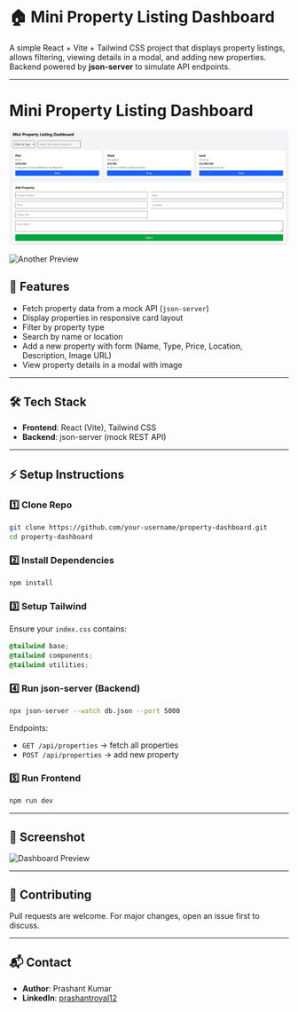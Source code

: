 # 🏠 Mini Property Listing Dashboard

A simple React + Vite + Tailwind CSS project that displays property listings, allows filtering, viewing details in a modal, and adding new properties.  
Backend powered by **json-server** to simulate API endpoints.

---

# Mini Property Listing Dashboard

![Dashboard Preview](./src/components/screenshots/image.png)

![Another Preview](./src/components/screenshots/Screenshot-2025-09-03-122207.png)

## 🚀 Features

- Fetch property data from a mock API (`json-server`)
- Display properties in responsive card layout
- Filter by property type
- Search by name or location
- Add a new property with form (Name, Type, Price, Location, Description, Image URL)
- View property details in a modal with image

---

## 🛠️ Tech Stack

- **Frontend**: React (Vite), Tailwind CSS
- **Backend**: json-server (mock REST API)

---

## ⚡ Setup Instructions

### 1️⃣ Clone Repo

```bash
git clone https://github.com/your-username/property-dashboard.git
cd property-dashboard
```

### 2️⃣ Install Dependencies

```bash
npm install
```

### 3️⃣ Setup Tailwind

Ensure your `index.css` contains:

```css
@tailwind base;
@tailwind components;
@tailwind utilities;
```

### 4️⃣ Run json-server (Backend)

```bash
npx json-server --watch db.json --port 5000
```

Endpoints:

- `GET /api/properties` → fetch all properties
- `POST /api/properties` → add new property

### 5️⃣ Run Frontend

```bash
npm run dev
```

---

## 📸 Screenshot

![Dashboard Preview](screenshot.png)

---

## 🙌 Contributing

Pull requests are welcome. For major changes, open an issue first to discuss.

---

## 📬 Contact

- **Author**: Prashant Kumar
- **LinkedIn**: [prashantroyal12](https://www.linkedin.com/in/prashantroyal12/)
